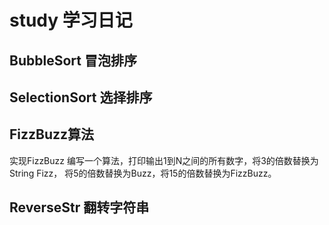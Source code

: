 # study 学习日记

## BubbleSort 冒泡排序

## SelectionSort 选择排序

## FizzBuzz算法
实现FizzBuzz 编写一个算法，打印输出1到N之间的所有数字，将3的倍数替换为String Fizz，
将5的倍数替换为Buzz，将15的倍数替换为FizzBuzz。


## ReverseStr 翻转字符串





